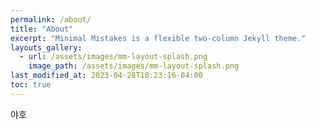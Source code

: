 ```yaml
---
permalink: /about/
title: "About"
excerpt: "Minimal Mistakes is a flexible two-column Jekyll theme."
layouts_gallery:
  - url: /assets/images/mm-layout-splash.png
    image_path: /assets/images/mm-layout-splash.png
last_modified_at: 2023-04-28T10:23:16-04:00
toc: true
---
```


야호
